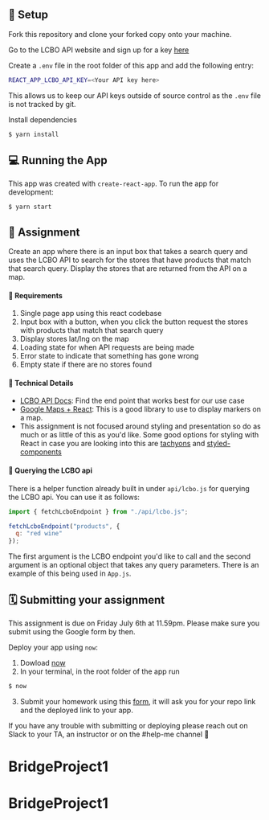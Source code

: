 ## 🚧 Setup

Fork this repository and clone your forked copy onto your machine.

Go to the LCBO API website and sign up for a key [here](https://lcboapi.com/manager/sign-up)

Create a `.env` file in the root folder of this app and add the following entry:

```sh
REACT_APP_LCBO_API_KEY=<Your API key here>
```

This allows us to keep our API keys outside of source control as the `.env` file is not tracked by git.

Install dependencies

```sh
$ yarn install
```

## 💻 Running the App

This app was created with `create-react-app`. To run the app for development:

```sh
$ yarn start
```

## 📝 Assignment

Create an app where there is an input box that takes a search query and uses the LCBO API to search for the stores that have products that match that search query. Display the stores that are returned from the API on a map.

#### 📕 Requirements

1. Single page app using this react codebase
2. Input box with a button, when you click the button request the stores with products that match that search query
3. Display stores lat/lng on the map
4. Loading state for when API requests are being made
5. Error state to indicate that something has gone wrong
6. Empty state if there are no stores found

#### 💾 Technical Details

* [LCBO API Docs](https://lcboapi.com/docs/v1): Find the end point that works best for our use case
* [Google Maps + React](https://github.com/tomchentw/react-google-maps): This is a good library to use to display markers on a map.
* This assignment is not focused around styling and presentation so do as much or as little of this as you'd like. Some good options for styling with React in case you are looking into this are [tachyons](https://github.com/tachyons-css/tachyons) and [styled-components](https://github.com/styled-components/styled-components)

#### 🍷 Querying the LCBO api

There is a helper function already built in under `api/lcbo.js` for querying the LCBO api. You can use it as follows:

```javascript
import { fetchLcboEndpoint } from "./api/lcbo.js";

fetchLcboEndpoint("products", {
  q: "red wine"
});
```

The first argument is the LCBO endpoint you'd like to call and the second argument is an optional object that takes any query parameters. There is an example of this being used in `App.js`.

## 🗓 Submitting your assignment

This assignment is due on Friday July 6th at 11.59pm. Please make sure you submit using the Google form by then.

Deploy your app using `now`:

1. Dowload [now](https://zeit.co/download)
2. In your terminal, in the root folder of the app run

```sh
$ now
```

3. Submit your homework using this [form](https://goo.gl/forms/fe8PWvnoIPV1LgT13), it will ask you for your repo link and the deployed link to your app.

If you have any trouble with submitting or deploying please reach out on Slack to your TA, an instructor or on the #help-me channel 🙂
# BridgeProject1
# BridgeProject1
